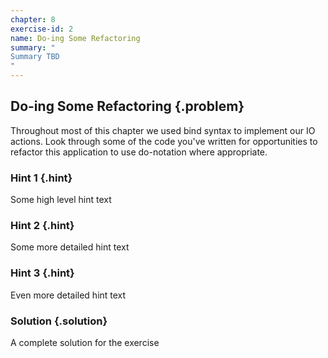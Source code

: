 ```yaml
---
chapter: 8
exercise-id: 2
name: Do-ing Some Refactoring
summary: "
Summary TBD
"
---
```


## Do-ing Some Refactoring {.problem}

Throughout most of this chapter we used bind syntax to implement our IO actions.
Look through some of the code you've written for opportunities to refactor this
application to use do-notation where appropriate.

### Hint 1 {.hint}

Some high level hint text

### Hint 2 {.hint}

Some more detailed hint text

### Hint 3 {.hint}

Even more detailed hint text

### Solution {.solution}

A complete solution for the exercise
